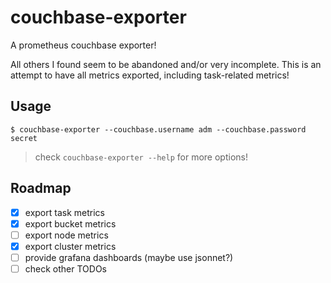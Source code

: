 # couchbase-exporter

A prometheus couchbase exporter!

All others I found seem to be abandoned and/or very incomplete. This is an attempt to
have all metrics exported, including task-related metrics!

## Usage

```console
$ couchbase-exporter --couchbase.username adm --couchbase.password secret
```

> check `couchbase-exporter --help` for more options!

## Roadmap

- [x] export task metrics
- [x] export bucket metrics
- [ ] export node metrics
- [x] export cluster metrics
- [ ] provide grafana dashboards (maybe use jsonnet?)
- [ ] check other TODOs
